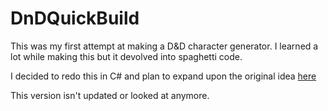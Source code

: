 # DnDQuickBuild
This was my first attempt at making a D&D character generator. I learned a lot while making this but it devolved into spaghetti code.   

I decided to redo this in C# and plan to expand upon the original idea [here](https://github.com/paynejordand/DndUtils)

This version isn't updated or looked at anymore.
